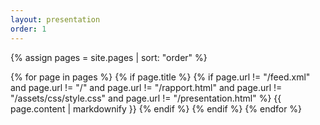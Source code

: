 ```yaml
---
layout: presentation
order: 1
---
```

{% assign pages = site.pages | sort: "order" %}

{% for page in pages %}
  {% if page.title %}
    {% if page.url != "/feed.xml" and page.url != "/" and page.url != "/rapport.html" and page.url != "/assets/css/style.css" and page.url != "/presentation.html" %}
      {{ page.content | markdownify }}
    {% endif %}
  {% endif %}
{% endfor %}
 
 
 